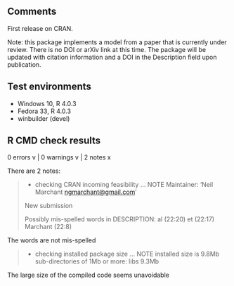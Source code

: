 ## Comments

First release on CRAN.

Note: this package implements a model from a paper that is currently under 
review. There is no DOI or arXiv link at this time. The package will be 
updated with citation information and a DOI in the Description field upon 
publication.

## Test environments
* Windows 10, R 4.0.3
* Fedora 33, R 4.0.3
* winbuilder (devel)

## R CMD check results

0 errors v | 0 warnings v | 2 notes x

There are 2 notes:

> * checking CRAN incoming feasibility ... NOTE
> Maintainer: ‘Neil Marchant <ngmarchant@gmail.com>’
> 
> New submission
> 
> Possibly mis-spelled words in DESCRIPTION:
>   al (22:20)
>   et (22:17)
>   Marchant (22:8)

The words are not mis-spelled

> * checking installed package size ... NOTE
>   installed size is  9.8Mb
>   sub-directories of 1Mb or more:
>     libs   9.3Mb

The large size of the compiled code seems unavoidable